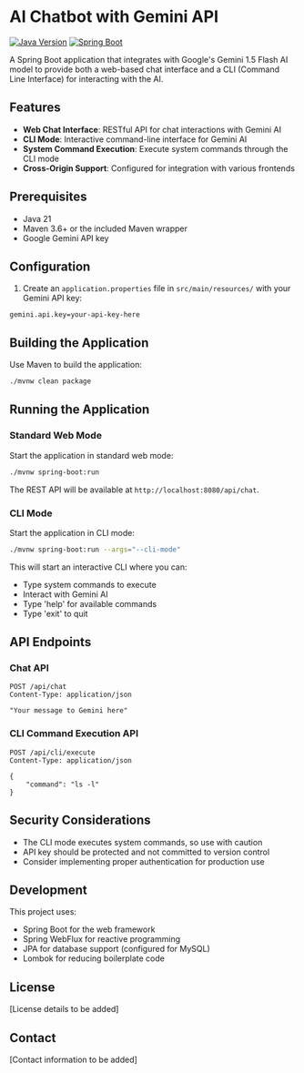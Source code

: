 
# AI Chatbot with Gemini API

[![Java Version](https://img.shields.io/badge/Java-21-brightgreen.svg)](https://www.oracle.com/java/)
[![Spring Boot](https://img.shields.io/badge/Spring%20Boot-3.5.4-brightgreen.svg)](https://spring.io/projects/spring-boot)

A Spring Boot application that integrates with Google's Gemini 1.5 Flash AI model to provide both a web-based chat interface and a CLI (Command Line Interface) for interacting with the AI.

## Features

- **Web Chat Interface**: RESTful API for chat interactions with Gemini AI
- **CLI Mode**: Interactive command-line interface for Gemini AI
- **System Command Execution**: Execute system commands through the CLI mode
- **Cross-Origin Support**: Configured for integration with various frontends

## Prerequisites

- Java 21
- Maven 3.6+ or the included Maven wrapper
- Google Gemini API key

## Configuration

1. Create an `application.properties` file in `src/main/resources/` with your Gemini API key:

```properties
gemini.api.key=your-api-key-here
```

## Building the Application

Use Maven to build the application:

```bash
./mvnw clean package
```

## Running the Application

### Standard Web Mode

Start the application in standard web mode:

```bash
./mvnw spring-boot:run
```

The REST API will be available at `http://localhost:8080/api/chat`.

### CLI Mode

Start the application in CLI mode:

```bash
./mvnw spring-boot:run --args="--cli-mode"
```

This will start an interactive CLI where you can:
- Type system commands to execute
- Interact with Gemini AI
- Type 'help' for available commands
- Type 'exit' to quit

## API Endpoints

### Chat API

```
POST /api/chat
Content-Type: application/json

"Your message to Gemini here"
```

### CLI Command Execution API

```
POST /api/cli/execute
Content-Type: application/json

{
    "command": "ls -l"
}
```

## Security Considerations

- The CLI mode executes system commands, so use with caution
- API key should be protected and not committed to version control
- Consider implementing proper authentication for production use

## Development

This project uses:
- Spring Boot for the web framework
- Spring WebFlux for reactive programming
- JPA for database support (configured for MySQL)
- Lombok for reducing boilerplate code

## License

[License details to be added]

## Contact

[Contact information to be added]
